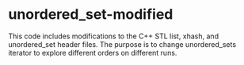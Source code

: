 # unordered_set-modified
This code includes modifications to the C++ STL list, xhash, and unordered_set header files. The purpose is to change unordered_sets iterator to explore different orders on different runs.
